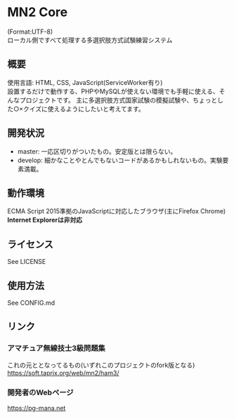 # MN2 Core

(Format:UTF-8)  
ローカル側ですべて処理する多選択肢方式試験練習システム

## 概要

使用言語: HTML, CSS, JavaScript(ServiceWorker有り)  
設置するだけで動作する、PHPやMySQLが使えない環境でも手軽に使える、そんなプロジェクトです。
主に多選択肢方式国家試験の模擬試験や、ちょっとした○×クイズに使えるようにしたいと考えてます。

## 開発状況

-   master: 一応区切りがついたもの。安定版とは限らない。
-   develop: 細かなことやとんでもないコードがあるかもしれないもの。実験要素満載。

## 動作環境

ECMA Script 2015準拠のJavaScriptに対応したブラウザ(主にFirefox Chrome)
**Internet Explorerは非対応**

## ライセンス

See LICENSE

## 使用方法

See CONFIG.md

## リンク

### アマチュア無線技士3級問題集

これの元ととなってるもの(いずれこのプロジェクトのfork版となる)  
 <https://soft.taprix.org/web/mn2/ham3/>

### 開発者のWebページ

 <https://pg-mana.net>
